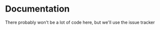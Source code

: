 Documentation
=============

There probably won't be a lot of code here, but we'll use the issue tracker
